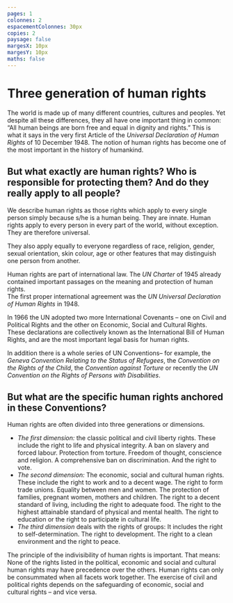 ```yaml
---
pages: 1
colonnes: 2
espacementColonnes: 30px
copies: 2
paysage: false
margesX: 10px
margesY: 10px
maths: false
---
```


# Three generation of human rights

The world is made up of many different countries, cultures and peoples. Yet despite all these differences, they all have one important thing in common: “All human beings are born free and equal in dignity and rights.” This is what it says in the very first Article of the *Universal Declaration of Human Rights* of 10 December 1948\. The notion of human rights has become one of the most important in the history of humankind.

## But what exactly are human rights? Who is responsible for protecting them? And do they really apply to all people?

We describe human rights as those rights which apply to every single person simply because s/he is a human being. They are innate. Human rights apply to every person in every part of the world, without exception. They are therefore universal.  

They also apply equally to everyone regardless of race, religion, gender, sexual orientation, skin colour, age or other features that may distinguish one person from another.   

Human rights are part of international law. The *UN Charter* of 1945 already contained important passages on the meaning and protection of human rights.   
The first proper international agreement was the *UN Universal Declaration of Human Rights* in 1948\.  

In 1966 the UN adopted two more International Covenants – one on Civil and Political Rights and the other on Economic, Social and Cultural Rights. These declarations are collectively known as the International Bill of Human Rights, and are the most important legal basis for human rights.  

In addition there is a whole series of UN Conventions– for example, the *Geneva Convention Relating to the Status of Refugees*, the *Convention on the Rights of the Child*, the *Convention against Torture* or recently the *UN Convention on the Rights of Persons with Disabilities*. 

## But what are the specific human rights anchored in these Conventions?

Human rights are often divided into three generations or dimensions.  

- *The first dimension:* the classic political and civil liberty rights. These include the right to life and physical integrity. A ban on slavery and forced labour. Protection from torture. Freedom of thought, conscience and religion. A comprehensive ban on discrimination. And the right to vote.  
- *The second dimension:* The economic, social and cultural human rights. These include the right to work and to a decent wage. The right to form trade unions. Equality between men and women. The protection of families, pregnant women, mothers and children. The right to a decent standard of living, including the right to adequate food. The right to the highest attainable standard of physical and mental health. The right to education or the right to participate in cultural life.  
- *The third dimension* deals with the rights of groups: It includes the right to self-determination. The right to development. The right to a clean environment and the right to peace.   

The principle of the indivisibility of human rights is important. That means: None of the rights listed in the political, economic and social and cultural human rights may have precedence over the others. Human rights can only be consummated when all facets work together. The exercise of civil and political rights depends on the safeguarding of economic, social and cultural rights – and vice versa.
